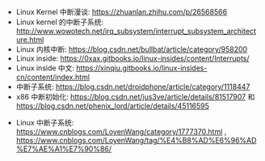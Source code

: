 - Linux Kernel 中断漫谈: https://zhuanlan.zhihu.com/p/26568566
- Linux kernel 的中断子系统: http://www.wowotech.net/irq_subsystem/interrupt_subsystem_architecture.html
- Linux 内核中断: https://blog.csdn.net/bullbat/article/category/958200
- Linux inside: https://0xax.gitbooks.io/linux-insides/content/Interrupts/
- Linux inside 中文: https://xinqiu.gitbooks.io/linux-insides-cn/content/index.html
- 中断子系统: https://blog.csdn.net/droidphone/article/category/1118447
- x86 中断初始化: https://blog.csdn.net/jus3ve/article/details/81517907 和 https://blog.csdn.net/phenix_lord/article/details/45116595
* Linux 中断子系统: https://www.cnblogs.com/LoyenWang/category/1777370.html , https://www.cnblogs.com/LoyenWang/tag/%E4%B8%AD%E6%96%AD%E7%AE%A1%E7%90%86/